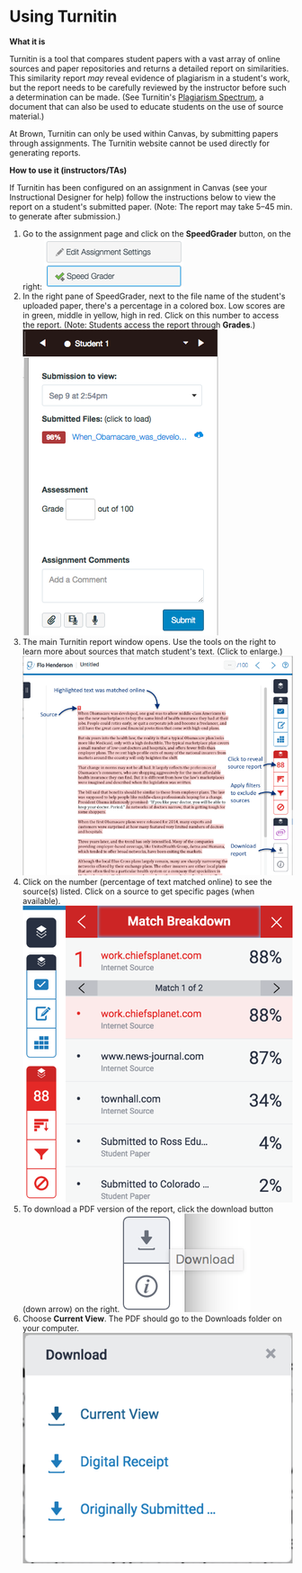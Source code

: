 # Using Turnitin

**What it is**

Turnitin is a tool that compares student papers with a vast array of online sources and paper repositories and returns a detailed report on similarities. This similarity report _may_ reveal evidence of plagiarism in a student's work, but the report needs to be carefully reviewed by the instructor before such a determination can be made. \(See Turnitin's [Plagiarism Spectrum](https://www.turnitin.com/static/plagiarism-spectrum/), a document that can also be used to educate students on the use of source material.\)

At Brown, Turnitin can only be used within Canvas, by submitting papers through assignments. The Turnitin website cannot be used directly for generating reports.

**How to use it \(instructors/TAs\)** 

If Turnitin has been configured on an assignment in Canvas \(see your Instructional Designer for help\) follow the instructions below to view the report on a student's submitted paper. \(Note: The report may take 5–45 min. to generate after submission.\)

1. Go to the assignment page and click on the **SpeedGrader** button, on the right: ![Turnitin-Speed Grader button.png](../../.gitbook/assets/turnitin-speed-grader-button.png)   
2.  In the right pane of SpeedGrader, next to the file name of the student's uploaded paper, there's a percentage in a colored box. Low scores are in green, middle in  yellow, high in red. Click on this number to access the report. \(Note: Students access the report through **Grades**.\) ![Turnitin-Speedgrader panel.png](../../.gitbook/assets/turnitin-speedgrader-panel.png)  
3. The main Turnitin report window opens. Use the tools on the right to learn more about sources that match student's text. \(Click to enlarge.\) ![Turnitin-main report page.png](../../.gitbook/assets/turnitin-main-report-page.png)  
4. Click on the number \(percentage of text matched online\) to see the source\(s\) listed. Click on a source to get specific pages \(when available\). ![Turnitin-Match Overview-1.png](../../.gitbook/assets/turnitin-match-overview-1.png)    
5. To download a PDF version of the report, click the download button \(down arrow\) on the right. ![Turnitin-Download button.png](../../.gitbook/assets/turnitin-download-button.png)   
6. Choose **Current View**. The PDF should go to the Downloads folder on your computer.  ![Turnitin-Download.png](../../.gitbook/assets/turnitin-download.png)

